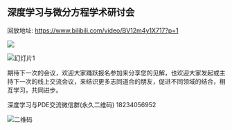 ## 深度学习与微分方程学术研讨会

回放地址: https://www.bilibili.com/video/BV12m4y1X717?p=1

![](https://user-images.githubusercontent.com/45444680/147662860-00d70aeb-f830-4840-ab54-32f92211b685.png)




![幻灯片1](https://user-images.githubusercontent.com/45444680/147662888-a73b9075-6b25-4e23-8330-341f0303252e.PNG)

期待下一次的会议，欢迎大家踊跃报名参加来分享您的见解，也欢迎大家发起或主持下一次的线上交流会议，来结识更多志同道合的朋友，促进不同领域的结合，相互学习，共同进步。

深度学习与PDE交流微信群(永久二维码) 18234056952

![二维码](https://user-images.githubusercontent.com/95953452/146115833-85726517-a1af-4679-9443-ca6a12803a2e.jpg)
